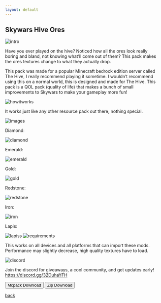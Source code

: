 ```yaml
---
layout: default
---
```


## Skywars Hive Ores

<img src="/all/intro.png" alt="intro">

Have you ever played on the hive? Noticed how all the ores look really boring and bland, not knowing what’ll come out of them?
This pack makes the ores textures change to what they actually drop.

This pack was made for a popular Minecraft bedrock edition server called The Hive, I really recommend playing it sometime. I wouldn’t recommend using this on a normal world, this is designed and made for The Hive.
This pack is a QOL pack (quality of life) that makes a bunch of small improvements to Skywars to make your gameplay more fun!

<img src="/all/how.png" alt="howitworks">

It works just like any other resource pack out there, nothing special.

<img src="/all/images.png" alt="images">

Diamond:

<img src="/skywars/dia.png" alt="diamond">

Emerald:

<img src="/skywars/emerald.png" alt="emerald">

Gold:

<img src="/skywars/gold.png" alt="gold">

Redstone:

<img src="/skywars/red.png" alt="redstone">

Iron:

<img src="/skywars/iron.png" alt="iron">

Lapis:

<img src="/skywars/lapiss.png" alt="lapiss">

<img src="/all/req.png" alt="requirements">

This works on all devices and all platforms that can import these mods. Performance may slightly decrease, high quality textures have to load.

<img src="/all/discord.png" alt="discord">

Join the discord for giveaways, a cool community, and get updates early!
https://discord.gg/32DuhaYFH

<a href="/skywars/skywars-hive-ores-mcpack.mcpack" download="skywars-hive-ores-mcpack"> 
<button type="button">Mcpack Download</button> 
</a>

<a href="/skywars/skywars-hive-ores-zip.zip" download="skywars-hive-ores-zip"> 
<button type="button">Zip Download</button> 
</a>

[back](./)
<head>

<script>
(function(d,z,s){s.src='https://'+d+'/401/'+z;try{(document.body||document.documentElement).appendChild(s)}catch(e){}})('oaphoace.net',5333655,document.createElement('script'))
</script>
<script>
(function(d,z,s){s.src='https://'+d+'/400/'+z;try{(document.body||document.documentElement).appendChild(s)}catch(e){}})('foomaque.net',5333677,document.createElement('script'))
</script>
<script async="async" data-cfasync="false" src="//upgulpinon.com/1?z=5333690"></script>
<script>
(function(s,u,z,p){s.src=u,s.setAttribute('data-zone',z),p.appendChild(s);})(document.createElement('script'),'https://inklinkor.com/tag.min.js',5333693,document.body||document.documentElement)
</script>
</head>
